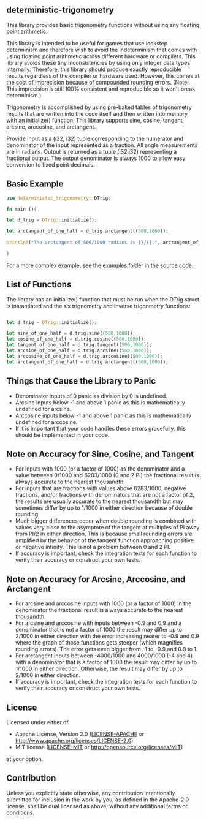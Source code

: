 ## deterministic-trigonometry
 
This library provides basic trigonometry functions without using any floating point arithmetic.

This library is intended to be useful for games that use lockstep determinism and therefore wish to avoid the indeterminism that comes with using floating point arithmetic across different hardware or compilers. This library avoids these tiny inconsistencies by using only integer data types internally. Therefore, this library should produce exactly reproducible results regardless of the compiler or hardware used. However, this comes at the cost of imprecision because of compounded rounding errors. (Note: This imprecision is still 100% consistent and reproducible so it won't break determinism.)

Trigonometry is accomplished by using pre-baked tables of trigonometry results that are written into the code itself and then written into memory with an initialize() function. This library supports sine, cosine, tangent, arcsine, arccosine, and arctangent.

Provide input as a (i32, i32) tuple corresponding to the numerator and denominator of the input represented as a fraction. All angle measurements are in radians. Output is returned as a tuple (i32,i32) representing a fractional output. The output denominator is always 1000 to allow easy conversion to fixed point decimals.

## Basic Example

```rust
use deterministic_trigonometry::DTrig;

fn main (){

let d_trig = DTrig::initialize();

let arctangent_of_one_half = d_trig.arctangent((500,1000));
 
println!("The arctangent of 500/1000 radians is {}/{}.", arctangent_of_one_half.0, arctangent_of_one_half.1);

}
```

For a more complex example, see the examples folder in the source code.

## List of Functions

The library has an initialize() function that must be run when the DTrig struct is instantiated
and the six trignometry and inverse trigonmetry functions:

```rust

let d_trig = DTrig::initialize();

let sine_of_one_half = d.trig.sine((500,1000));
let cosine_of_one_half = d.trig.cosine((500,1000));
let tangent_of_one_half = d.trig.tangent((500,1000));
let arcsine_of_one_half = d.trig.arcsine((500,1000));
let arccosine_of_one_half = d.trig.arccosine((500,1000));
let arctangent_of_one_half = d.trig.arctangent((500,1000));

```


## Things that Cause the Library to Panic

 - Denominator inputs of 0 panic as division by 0 is undefined.
 - Arcsine inputs below -1 and above 1 panic as this is mathematically undefined for arcsine.
 - Arccosine inputs below -1 and above 1 panic as this is mathematically undefined for arccosine.
 - If it is important that your code handles these errors gracefully, this should be implemented in your code.

## Note on Accuracy for Sine, Cosine, and Tangent

 - For inputs with 1000 (or a factor of 1000) as the denominator and a value between 0/1000 and 6283/1000 (0 and 2 PI) the fractional result is always accurate to the nearest thousandth.
 - For inputs that are fractions with values above 6283/1000, negative fractions, and/or fractions with denominators that are not a factor of 2, the results are usually accurate to the nearest thousandth but may sometimes differ by up to 1/1000 in either direction because of double rounding.
 - Much bigger differences occur when double rounding is combined with values very close to the asymptote of the tangent at multiples of PI 
 away from PI/2 in either direction. This is because small rounding errors are amplified by the behavior of the tangent function approaching positive or negative infinity. This is not a problem between 0 and 2 PI. 
 - If accuracy is important, check the integration tests for each function to verify their accuracy or construct your own tests.

## Note on Accuracy for Arcsine, Arccosine, and Arctangent
 
 - For arcsine and arccosine inputs with 1000 (or a factor of 1000) in the denominator the fractional result is always accurate to the nearest thousandth.
 - For arcsine and arccosine with inputs between -0.9 and 0.9 and a denominator that is not a factor of 1000 the result may differ up to 2/1000 in either direction with the error increasing nearer to -0.9 and 0.9 where the graph of those functions gets steeper (which magnifies rounding errors). The error gets even bigger from -1 to -0.9 and 0.9 to 1.
 - For arctangent inputs between -4000/1000 and 4000/1000 (-4 and 4) with a denominator that is a factor of 1000 the result may differ by up to 1/1000 in either direction. Otherwise, the result may differ by up to 2/1000 in either direction. 
 - If accuracy is important, check the integration tests for each function to verify their accuracy or construct your own tests.

 ## License

Licensed under either of

 * Apache License, Version 2.0
   ([LICENSE-APACHE](LICENSE-APACHE) or http://www.apache.org/licenses/LICENSE-2.0)
 * MIT license
   ([LICENSE-MIT](LICENSE-MIT) or http://opensource.org/licenses/MIT)

at your option.

## Contribution

Unless you explicitly state otherwise, any contribution intentionally submitted
for inclusion in the work by you, as defined in the Apache-2.0 license, shall be
dual licensed as above, without any additional terms or conditions.
